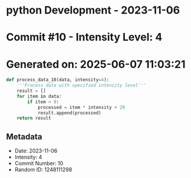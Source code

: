 ﻿# python Development - 2023-11-06
# Commit #10 - Intensity Level: 4
# Generated on: 2025-06-07 11:03:21
```python
def process_data_10(data, intensity=4):
    '''Process data with specified intensity level'''
    result = []
    for item in data:
        if item > 0:
            processed = item * intensity + 29
            result.append(processed)
    return result
```
## Metadata
- Date: 2023-11-06
- Intensity: 4
- Commit Number: 10
- Random ID: 1248111298
